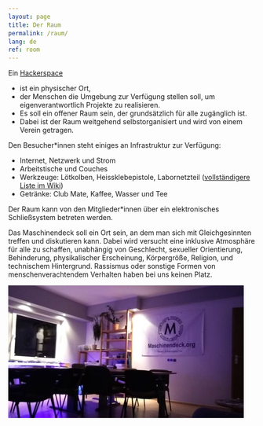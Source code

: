 ```yaml
---
layout: page
title: Der Raum
permalink: /raum/
lang: de
ref: room
---
```



<div class="container">
<div class="row">
<div class="col-md-8">

<p>
Ein <a href="https://de.wikipedia.org/wiki/Hackerspace" target="blank">Hackerspace</a>

<ul>
  <li>ist ein physischer Ort,</li>
  <li>der Menschen die Umgebung zur Verfügung stellen soll, um eigenverantwortlich Projekte zu realisieren.</li>
  <li>Es soll ein offener Raum sein, der grundsätzlich für alle zugänglich 
ist.</li>
  <li>Dabei ist der Raum weitgehend selbstorganisiert und wird von einem Verein getragen.</li>
</ul>
</p>

<p>
Den Besucher*innen steht einiges an Infrastruktur zur Verfügung:

<ul>
  <li>Internet, Netzwerk und Strom</li>
  <li>Arbeitstische und Couches</li>
  <li>Werkzeuge: Lötkolben, Heissklebepistole, Labornetzteil (<a href="http://wiki.maschinendeck.org/wiki/Der_Raum">vollständigere Liste im Wiki</a>)</li>
  <li>Getränke: Club Mate, Kaffee, Wasser und Tee</li>
</ul>

Der Raum kann von den Mitglieder*innen über ein elektronisches Schließsystem betreten werden.
</p>

<p>
Das Maschinendeck soll ein Ort sein, an dem man sich mit Gleichgesinnten treffen und diskutieren kann. Dabei wird versucht eine inklusive Atmosphäre für alle zu 
schaffen, unabhängig von Geschlecht, sexueller Orientierung, Behinderung, physikalischer Erscheinung, Körpergröße, Religion, und technischem Hintergrund.
Rassismus oder sonstige Formen von menschenverachtendem Verhalten haben bei uns keinen Platz.
</p>


</div>
</div>

<div class="row">
<div class="col-md-12">
<img src="/images/maschinendeck.jpg" />
</div>
</div>

</div>
